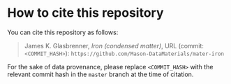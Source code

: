 # How to cite this repository

You can cite this repository as follows:

> James K. Glasbrenner, *Iron (condensed matter)*, URL (commit: `<COMMIT_HASH>`): `https://github.com/Mason-DataMaterials/mater-iron`

For the sake of data provenance, please replace `<COMMIT_HASH>` with the relevant commit hash in the `master` branch at the time of citation.
